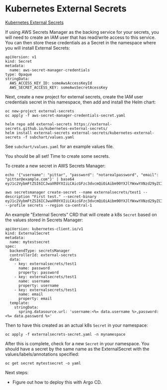 # Kubernetes External Secrets

[Kubernetes External Secrets](https://github.com/external-secrets/kubernetes-external-secrets)

If using AWS Secrets Manager as the backing service for your secrets, you will need to create an IAM user that has read/write access to this service.  You can then store these credentials as a Secret in the namespace where you will install External Secrets:

```
apiVersion: v1
kind: Secret
metadata:
  name: aws-secret-manager-credentials
type: Opaque
stringData:
  AWS_ACCESS_KEY_ID: someAwsAccessKeyId
  AWS_SECRET_ACCESS_KEY: someAwsSecretAcessKey
```

Next, create a new project for external secrets, create the IAM user credentials secret in this namespace, then add and install the Helm chart:

```
oc new-project external-secrets
oc apply -f aws-secret-manager-credentials-secret.yaml

helm repo add external-secrets https://external-secrets.github.io/kubernetes-external-secrets/
helm install external-secrets external-secrets/kubernetes-external-secrets -f subchart/values.yaml
```

See `subchart/values.yaml` for an example values file.

You should be all set!  Time to create some secrets.

To create a new secret in AWS Secrets Manager:

```
echo '{"username": "pittar", "password": "notarealpassword", "email": "pittar@example.com"}' | base64
eyJ1c2VybmFtZSI6ICJwaXR0YXIiLCAicGFzc3dvcmQiOiAibm90YXJlYWxwYXNzd29yZCIsICJlbWFpbCI6ICJwaXR0YXJAZXhhbXBsZS5jb20ifQo=

aws secretsmanager create-secret --name externalsecrets/test1 --description "First test." --secret-binary eyJ1c2VybmFtZSI6ICJwaXR0YXIiLCAicGFzc3dvcmQiOiAibm90YXJlYWxwYXNzd29yZCIsICJlbWFpbCI6ICJwaXR0YXJAZXhhbXBsZS5jb20ifQo= --profile secrets --region ca-central-1
```

An example "External Secrets" CRD that will create a k8s `Secret` based on the values stored in Secrets Manager:

```
apiVersion: kubernetes-client.io/v1
kind: ExternalSecret
metadata:
  name: mytestsecret
spec:
  backendType: secretsManager
  controllerId: external-secrets
  data:
    - key: externalsecrets/test1
      name: password
      property: password
    - key: externalsecrets/test1
      name: username
      property: username
    - key: externalsecrets/test1
      name: email
      property: email
  template:
    stringData:
      spring.datasource.url: 'username:<%= data.username %>,password:<%= data.password %>'
```

Then to have this created as an actual k8s `Secret` in your namespace:

```
oc apply -f externalsecrets-secret.yaml -n mynamespace
```

After this is complete, check for a new `Secret` in your namespace.  You should have a secret by the same name as the ExternalSecret with the values/labels/annotations specified:

```
oc get secret mytestsecret -o yaml
```

Next steps:

* Figure out how to deploy this with Argo CD.